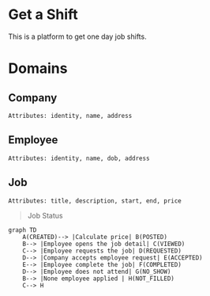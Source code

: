 # Get a Shift

This is a platform to get one day job shifts.

# Domains
## Company
    Attributes: identity, name, address 

## Employee
    Attributes: identity, name, dob, address

## Job
    Attributes: title, description, start, end, price

>Job Status
```mermaid
graph TD
    A(CREATED)--> |Calculate price| B(POSTED)
    B--> |Employee opens the job detail| C(VIEWED)
    C--> |Employee requests the job| D(REQUESTED)
    D--> |Company accepts employee request| E(ACCEPTED)
    E--> |Employee complete the job| F(COMPLETED)
    D--> |Employee does not attend| G(NO_SHOW)
    B--> |None employee applied | H(NOT_FILLED)
    C--> H
    
```
